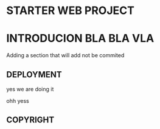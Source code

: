 # STARTER WEB PROJECT

# INTRODUCION BLA BLA VLA

Adding a section that will add not be commited

## DEPLOYMENT


yes we are doing it

ohh yess


## COPYRIGHT